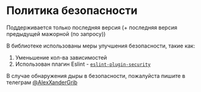 # Политика безопасности

Поддерживается только последняя версия (+ последняя версия предыдущей мажорной (по запросу))

В библиотеке использованы меры улучшения безопасности, такие как:

1. Уменьшение кол-ва зависимостей
2. Использован плагин Eslint - [`eslint-plugin-security`](https://github.com/nodesecurity/eslint-plugin-security)

В случае обнаружения дыры в безопасности, пожалуйста пишите в телеграм [@AlexXanderGrib](https://t.me/AlexXanderGrib)

